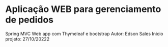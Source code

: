 # Aplicação WEB para gerenciamento de pedidos

Spring MVC Web app com Thymeleaf e bootstrap
Autor: Edson Sales
Inicio projeto: 27/10/20222


